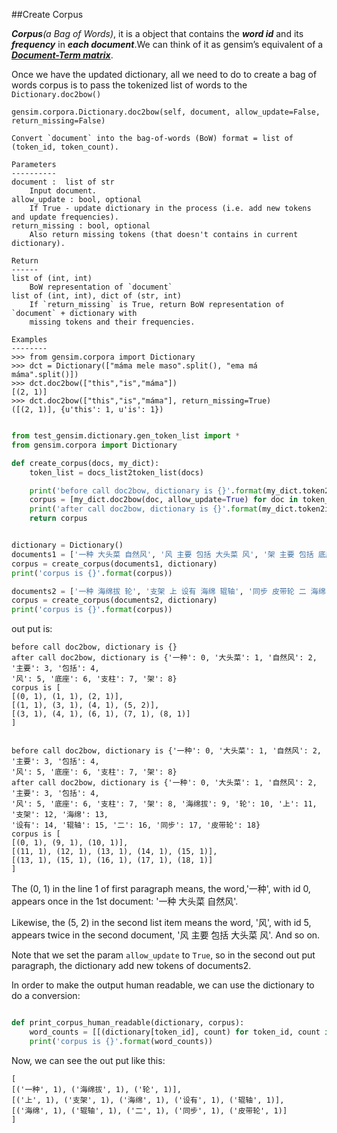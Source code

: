 ##Create Corpus

**_Corpus_**_(a Bag of Words)_, it is a object that contains the _**word id**_ and its 
**_frequency_** in **_each document_**.We can think of it as gensim’s equivalent of 
a **_[Document-Term matrix](https://en.wikipedia.org/wiki/Document-term_matrix)_**.

Once we have the updated dictionary, all we need to do to create a bag of words corpus 
is to pass the tokenized list of words to the `Dictionary.doc2bow()`

```
gensim.corpora.Dictionary.doc2bow(self, document, allow_update=False, return_missing=False)

Convert `document` into the bag-of-words (BoW) format = list of (token_id, token_count).

Parameters
----------
document :  list of str
    Input document.
allow_update : bool, optional
    If True - update dictionary in the process (i.e. add new tokens and update frequencies).
return_missing : bool, optional
    Also return missing tokens (that doesn't contains in current dictionary).

Return
------
list of (int, int)
    BoW representation of `document`
list of (int, int), dict of (str, int)
    If `return_missing` is True, return BoW representation of `document` + dictionary with 
    missing tokens and their frequencies.

Examples
--------
>>> from gensim.corpora import Dictionary
>>> dct = Dictionary(["máma mele maso".split(), "ema má máma".split()])
>>> dct.doc2bow(["this","is","máma"])
[(2, 1)]
>>> dct.doc2bow(["this","is","máma"], return_missing=True)
([(2, 1)], {u'this': 1, u'is': 1})

```

```python

from test_gensim.dictionary.gen_token_list import *
from gensim.corpora import Dictionary

def create_corpus(docs, my_dict):
    token_list = docs_list2token_list(docs)

    print('before call doc2bow, dictionary is {}'.format(my_dict.token2id))
    corpus = [my_dict.doc2bow(doc, allow_update=True) for doc in token_list]
    print('after call doc2bow, dictionary is {}'.format(my_dict.token2id))
    return corpus


dictionary = Dictionary()
documents1 = ['一种 大头菜 自然风', '风 主要 包括 大头菜 风', '架 主要 包括 底座 支柱']
corpus = create_corpus(documents1, dictionary)
print('corpus is {}'.format(corpus))

documents2 = ['一种 海绵拔 轮', '支架 上 设有 海绵 辊轴', '同步 皮带轮 二 海绵 辊轴']
corpus = create_corpus(documents2, dictionary)
print('corpus is {}'.format(corpus))

```

out put is:
```
before call doc2bow, dictionary is {}
after call doc2bow, dictionary is {'一种': 0, '大头菜': 1, '自然风': 2, '主要': 3, '包括': 4, 
'风': 5, '底座': 6, '支柱': 7, '架': 8}
corpus is [
[(0, 1), (1, 1), (2, 1)], 
[(1, 1), (3, 1), (4, 1), (5, 2)], 
[(3, 1), (4, 1), (6, 1), (7, 1), (8, 1)]
]


before call doc2bow, dictionary is {'一种': 0, '大头菜': 1, '自然风': 2, '主要': 3, '包括': 4, 
'风': 5, '底座': 6, '支柱': 7, '架': 8}
after call doc2bow, dictionary is {'一种': 0, '大头菜': 1, '自然风': 2, '主要': 3, '包括': 4, 
'风': 5, '底座': 6, '支柱': 7, '架': 8, '海绵拔': 9, '轮': 10, '上': 11, '支架': 12, '海绵': 13, 
'设有': 14, '辊轴': 15, '二': 16, '同步': 17, '皮带轮': 18}
corpus is [
[(0, 1), (9, 1), (10, 1)], 
[(11, 1), (12, 1), (13, 1), (14, 1), (15, 1)], 
[(13, 1), (15, 1), (16, 1), (17, 1), (18, 1)]
]
```

The (0, 1) in the line 1 of first paragraph means, the word,'一种', with id 0, appears once 
in the 1st document: '一种 大头菜 自然风'. 

Likewise, the (5, 2) in the second list item means 
the word, '风', with id 5, appears twice in the second document, '风 主要 包括 大头菜 风'. And so on.

Note that we set the param `allow_update` to `True`, so in the second out put paragraph, the dictionary 
add new tokens of documents2.

In order to make the output human readable, we can use the dictionary to do a conversion:
```python

def print_corpus_human_readable(dictionary, corpus):
    word_counts = [[(dictionary[token_id], count) for token_id, count in item] for item in corpus]
    print('corpus is {}'.format(word_counts))
``` 
Now, we can see the out put like this:

```
[
[('一种', 1), ('海绵拔', 1), ('轮', 1)], 
[('上', 1), ('支架', 1), ('海绵', 1), ('设有', 1), ('辊轴', 1)], 
[('海绵', 1), ('辊轴', 1), ('二', 1), ('同步', 1), ('皮带轮', 1)]
]
```

